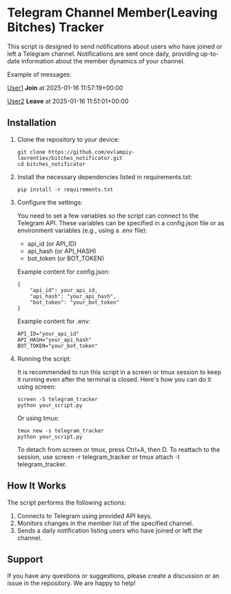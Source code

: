 # Telegram Channel Member(Leaving Bitches) Tracker

This script is designed to send notifications about users who have joined or left a Telegram channel. Notifications are sent once daily, providing up-to-date information about the member dynamics of your channel.

Example of messages:

[User1](link1) **Join** at 2025-01-16 11:57:19+00:00

[User2](link2) **Leave** at 2025-01-16 11:51:01+00:00

## Installation

1. Clone the repository to your device:

    ```
    git clone https://github.com/evlampiy-lavrentiev/bitches_notificator.git
    cd bitches_notificator
    ```

2. Install the necessary dependencies listed in requirements.txt:

    ```
    pip install -r requirements.txt
    ```

3. Configure the settings:

    You need to set a few variables so the script can connect to the Telegram API. These variables can be specified in a config.json file or as environment variables (e.g., using a .env file):

    - api_id (or API_ID)
    - api_hash (or API_HASH)
    - bot_token (or BOT_TOKEN)

    Example content for config.json:

    ```
    {
        "api_id": your_api_id,
        "api_hash": "your_api_hash",
        "bot_token": "your_bot_token"
    }
    ```

    Example content for .env:


    ```
    API_ID="your_api_id"
    API_HASH="your_api_hash"
    BOT_TOKEN="your_bot_token"
    ```


4. Running the script:

    It is recommended to run this script in a screen or tmux session to keep it running even after the terminal is closed. Here's how you can do it using screen:

    ```
    screen -S telegram_tracker
    python your_script.py
    ```

    Or using tmux:

    ```
    tmux new -s telegram_tracker
    python your_script.py
    ```

    To detach from screen or tmux, press Ctrl+A, then D. To reattach to the session, use screen -r telegram_tracker or tmux attach -t telegram_tracker.


## How It Works

The script performs the following actions:

1. Connects to Telegram using provided API keys.
2. Monitors changes in the member list of the specified channel.
3. Sends a daily notification listing users who have joined or left the channel.

## Support

If you have any questions or suggestions, please create a discussion or an issue in the repository. We are happy to help!
